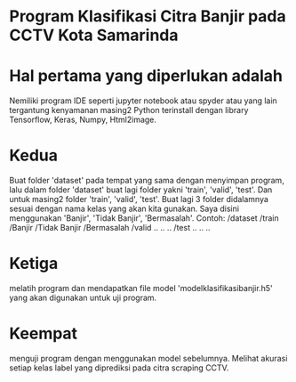 # Program Klasifikasi Citra Banjir pada CCTV Kota Samarinda
# Hal pertama yang diperlukan adalah
Nemiliki program IDE seperti jupyter notebook atau spyder atau yang lain tergantung kenyamanan masing2
Python terinstall dengan library Tensorflow, Keras, Numpy, Html2image.
# Kedua
Buat folder 'dataset' pada tempat yang sama dengan menyimpan program,
lalu dalam folder 'dataset' buat lagi folder yakni 'train', 'valid', 'test'.
Dan untuk masing2 folder 'train', 'valid', 'test'. Buat lagi 3 folder didalamnya sesuai dengan nama kelas yang akan kita gunakan.
Saya disini menggunakan 'Banjir', 'Tidak Banjir', 'Bermasalah'.
Contoh:
 /dataset
  /train
    /Banjir
    /Tidak Banjir
    /Bermasalah
  /valid
    ..
    ..
    ..
  /test
    ..
    ..
    ..
# Ketiga
melatih program dan mendapatkan file model 'modelklasifikasibanjir.h5' yang akan digunakan untuk uji program.
# Keempat
menguji program dengan menggunakan model sebelumnya. Melihat akurasi setiap kelas label yang diprediksi pada citra scraping CCTV.
